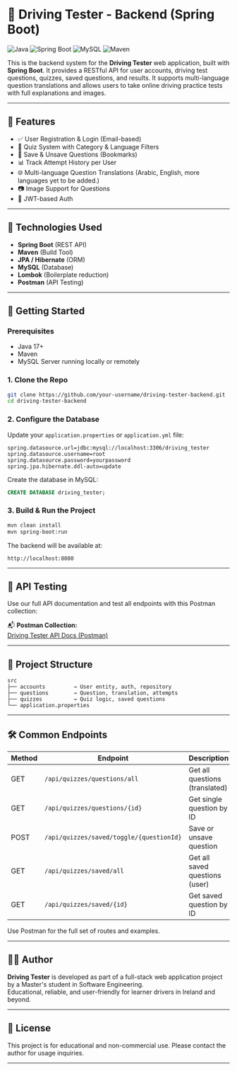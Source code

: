 
# 🚗 Driving Tester - Backend (Spring Boot)

![Java](https://img.shields.io/badge/Java-17+-blue?logo=java&logoColor=white)
![Spring Boot](https://img.shields.io/badge/SpringBoot-Backend-brightgreen?logo=springboot)
![MySQL](https://img.shields.io/badge/MySQL-Database-orange?logo=mysql)
![Maven](https://img.shields.io/badge/Maven-Build-red?logo=apachemaven)

This is the backend system for the **Driving Tester** web application, built with **Spring Boot**. It provides a RESTful API for user accounts, driving test questions, quizzes, saved questions, and results. It supports multi-language question translations and allows users to take online driving practice tests with full explanations and images.

---

## 🌟 Features

- ✅ User Registration & Login (Email-based)
- 🧠 Quiz System with Category & Language Filters
- 💾 Save & Unsave Questions (Bookmarks)
- 📊 Track Attempt History per User
- 🌐 Multi-language Question Translations (Arabic, English, more languages yet to be added.)
- 📷 Image Support for Questions
- 🔐 JWT-based Auth

---

## 🔧 Technologies Used

- **Spring Boot** (REST API)
- **Maven** (Build Tool)
- **JPA / Hibernate** (ORM)
- **MySQL** (Database)
- **Lombok** (Boilerplate reduction)
- **Postman** (API Testing)
---

## 🚀 Getting Started

### Prerequisites

- Java 17+
- Maven
- MySQL Server running locally or remotely

### 1. Clone the Repo

```bash
git clone https://github.com/your-username/driving-tester-backend.git
cd driving-tester-backend
```

### 2. Configure the Database

Update your `application.properties` or `application.yml` file:

```properties
spring.datasource.url=jdbc:mysql://localhost:3306/driving_tester
spring.datasource.username=root
spring.datasource.password=yourpassword
spring.jpa.hibernate.ddl-auto=update
```

Create the database in MySQL:

```sql
CREATE DATABASE driving_tester;
```

### 3. Build & Run the Project

```bash
mvn clean install
mvn spring-boot:run
```

The backend will be available at:

```
http://localhost:8080
```

---

## 🧪 API Testing

Use our full API documentation and test all endpoints with this Postman collection:

📬 **Postman Collection:**  
[Driving Tester API Docs (Postman)](https://documenter.getpostman.com/view/39743668/2sB2iwFaEn)

---

## 📁 Project Structure

```
src
├── accounts         → User entity, auth, repository
├── questions        → Question, translation, attempts
├── quizzes          → Quiz logic, saved questions
└── application.properties
```

---

## 🛠 Common Endpoints

| Method | Endpoint                         | Description                       |
|--------|----------------------------------|-----------------------------------|
| GET    | `/api/quizzes/questions/all`             | Get all questions (translated)    |
| GET    | `/api/quizzes/questions/{id}`            | Get single question by ID         |
| POST   | `/api/quizzes/saved/toggle/{questionId}` | Save or unsave question           |
| GET    | `/api/quizzes/saved/all`                 | Get all saved questions (user)    |
| GET    | `/api/quizzes/saved/{id}`                | Get saved question by ID          |

Use Postman for the full set of routes and examples.

---

## 🧑‍💻 Author

**Driving Tester** is developed as part of a full-stack web application project by a Master's student in Software Engineering.  
Educational, reliable, and user-friendly for learner drivers in Ireland and beyond.

---

## 📃 License

This project is for educational and non-commercial use. Please contact the author for usage inquiries.

---

